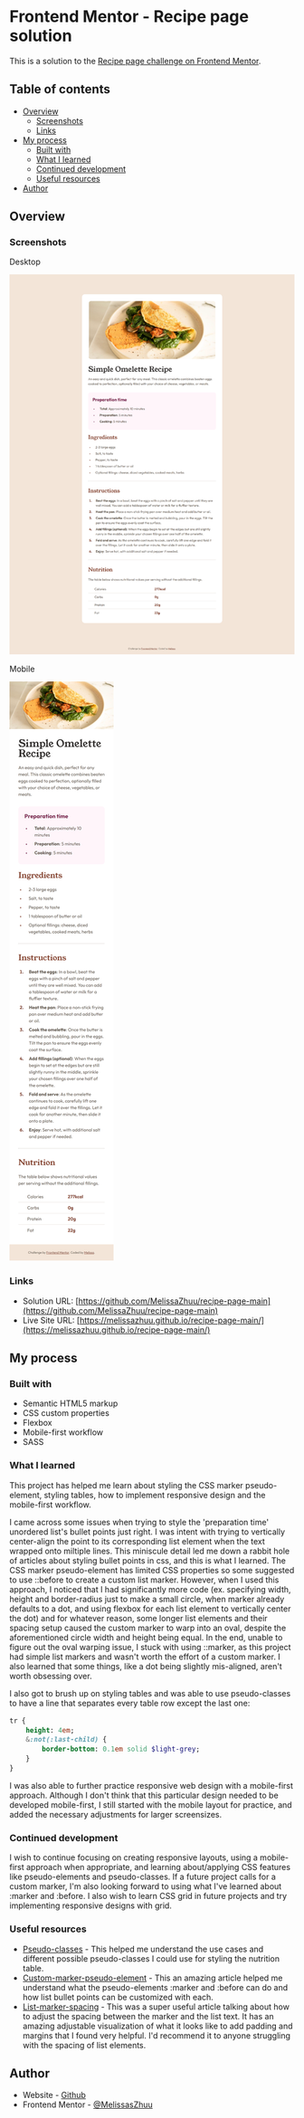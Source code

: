 # Frontend Mentor - Recipe page solution

This is a solution to the [Recipe page challenge on Frontend Mentor](https://www.frontendmentor.io/challenges/recipe-page-KiTsR8QQKm).

## Table of contents

- [Overview](#overview)
  - [Screenshots](#screenshots)
  - [Links](#links)
- [My process](#my-process)
  - [Built with](#built-with)
  - [What I learned](#what-i-learned)
  - [Continued development](#continued-development)
  - [Useful resources](#useful-resources)
- [Author](#author)

## Overview

### Screenshots

Desktop

![](./assets/images/desktop-screenshot-1.png)

Mobile

![](./assets/images/mobile-screenshot.png)

### Links

- Solution URL: [https://github.com/MelissaZhuu/recipe-page-main](https://github.com/MelissaZhuu/recipe-page-main)
- Live Site URL: [https://melissazhuu.github.io/recipe-page-main/](https://melissazhuu.github.io/recipe-page-main/)

## My process

### Built with

- Semantic HTML5 markup
- CSS custom properties
- Flexbox
- Mobile-first workflow
- SASS 

### What I learned

This project has helped me learn about styling the CSS marker pseudo-element, styling tables, how to implement responsive design and the mobile-first workflow.

I came across some issues when trying to style the 'preparation time' unordered list's bullet points just right. I was intent with trying to vertically center-align the point to its corresponding list element when the text wrapped onto miltiple lines. This miniscule detail led me down a rabbit hole of articles about styling bullet points in css, and this is what I learned. The CSS marker pseudo-element has limited CSS properties so some suggested to use ::before to create a custom list marker. However, when I used this approach, I noticed that I had significantly more code (ex. specifying width, height and border-radius just to make a small circle, when marker already defaults to a dot, and using flexbox for each list element to vertically center the dot) and for whatever reason, some longer list elements and their spacing setup caused the custom marker to warp into an oval, despite the aforementioned circle width and height being equal. In the end, unable to figure out the oval warping issue, I stuck with using ::marker, as this project had simple list markers and wasn't worth the effort of a custom marker. I also learned that some things, like a dot being slightly mis-aligned, aren't worth obsessing over. 

I also got to brush up on styling tables and was able to use pseudo-classes to have a line that separates every table row except the last one:

```sass
tr {
    height: 4em;
    &:not(:last-child) {
        border-bottom: 0.1em solid $light-grey;
    }
}
```

I was also able to further practice responsive web design with a mobile-first approach. Although I don't think that this particular design needed to be developed mobile-first, I still started with the mobile layout for practice, and added the necessary adjustments for larger screensizes.

### Continued development

I wish to continue focusing on creating responsive layouts, using a mobile-first approach when appropriate, and learning about/applying CSS features like pseudo-elements and pseudo-classes. If a future project calls for a custom marker, I'm also looking forward to using what I've learned about :marker and :before. I also wish to learn CSS grid in future projects and try implementing responsive designs with grid. 

### Useful resources

- [Pseudo-classes](https://developer.mozilla.org/en-US/docs/Web/CSS/Pseudo-classes) - This helped me understand the use cases and different possible pseudo-classes I could use for styling the nutrition table.
- [Custom-marker-pseudo-element](https://web.dev/articles/css-marker-pseudo-element) - This an amazing article helped me understand what the pseudo-elements :marker and :before can do and how list bullet points can be customized with each. 
- [List-marker-spacing](https://css-tricks.com/everything-you-need-to-know-about-the-gap-after-the-list-marker/#:~:text=The%20length%20of%20the%20gap,size%20than%20built%2Din%20markers.) - This was a super useful article talking about how to adjust the spacing between the marker and the list text. It has an amazing adjustable visualization of what it looks like to add padding and margins that I found very helpful. I'd recommend it to anyone struggling with the spacing of list elements.

## Author

- Website - [Github](https://github.com/MelissaZhuu)
- Frontend Mentor - [@MelissasZhuu](https://www.frontendmentor.io/profile/MelissaZhuu)
